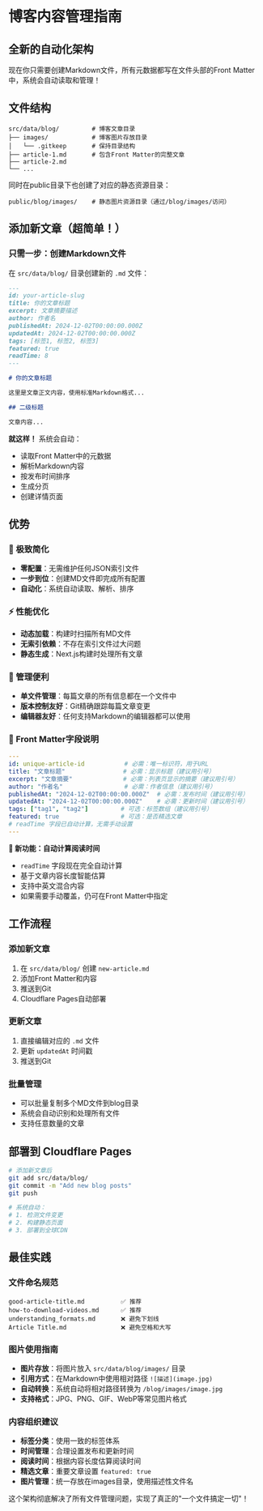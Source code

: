 # 博客内容管理指南

## 全新的自动化架构

现在你只需要创建Markdown文件，所有元数据都写在文件头部的Front Matter中，系统会自动读取和管理！

## 文件结构

```
src/data/blog/         # 博客文章目录
├── images/            # 博客图片存放目录
│   └── .gitkeep       # 保持目录结构
├── article-1.md       # 包含Front Matter的完整文章
├── article-2.md
└── ...
```

同时在public目录下也创建了对应的静态资源目录：
```
public/blog/images/    # 静态图片资源目录（通过/blog/images/访问）
```

## 添加新文章（超简单！）

### 只需一步：创建Markdown文件

在 `src/data/blog/` 目录创建新的 `.md` 文件：

```markdown
---
id: your-article-slug
title: 你的文章标题
excerpt: 文章摘要描述
author: 作者名
publishedAt: 2024-12-02T00:00:00.000Z
updatedAt: 2024-12-02T00:00:00.000Z
tags: [标签1, 标签2, 标签3]
featured: true
readTime: 8
---

# 你的文章标题

这里是文章正文内容，使用标准Markdown格式...

## 二级标题

文章内容...
```

**就这样！** 系统会自动：
- 读取Front Matter中的元数据
- 解析Markdown内容
- 按发布时间排序
- 生成分页
- 创建详情页面

## 优势

### 🚀 极致简化
- **零配置**：无需维护任何JSON索引文件
- **一步到位**：创建MD文件即完成所有配置
- **自动化**：系统自动读取、解析、排序

### ⚡ 性能优化
- **动态加载**：构建时扫描所有MD文件
- **无索引依赖**：不存在索引文件过大问题
- **静态生成**：Next.js构建时处理所有文章

### 📝 管理便利
- **单文件管理**：每篇文章的所有信息都在一个文件中
- **版本控制友好**：Git精确跟踪每篇文章变更
- **编辑器友好**：任何支持Markdown的编辑器都可以使用

### 🔧 Front Matter字段说明

```yaml
---
id: unique-article-id           # 必需：唯一标识符，用于URL
title: "文章标题"                # 必需：显示标题（建议用引号）
excerpt: "文章摘要"              # 必需：列表页显示的摘要（建议用引号）
author: "作者名"                 # 必需：作者信息（建议用引号）
publishedAt: "2024-12-02T00:00:00.000Z"  # 必需：发布时间（建议用引号）
updatedAt: "2024-12-02T00:00:00.000Z"    # 必需：更新时间（建议用引号）
tags: ["tag1", "tag2"]         # 可选：标签数组（建议用引号）
featured: true                 # 可选：是否精选文章
# readTime 字段已自动计算，无需手动设置
---
```

**🎉 新功能：自动计算阅读时间**
- `readTime` 字段现在完全自动计算
- 基于文章内容长度智能估算
- 支持中英文混合内容
- 如果需要手动覆盖，仍可在Front Matter中指定

## 工作流程

### 添加新文章
1. 在 `src/data/blog/` 创建 `new-article.md`
2. 添加Front Matter和内容
3. 推送到Git
4. Cloudflare Pages自动部署

### 更新文章
1. 直接编辑对应的 `.md` 文件
2. 更新 `updatedAt` 时间戳
3. 推送到Git

### 批量管理
- 可以批量复制多个MD文件到blog目录
- 系统会自动识别和处理所有文件
- 支持任意数量的文章

## 部署到 Cloudflare Pages

```bash
# 添加新文章后
git add src/data/blog/
git commit -m "Add new blog posts"
git push

# 系统自动：
# 1. 检测文件变更
# 2. 构建静态页面
# 3. 部署到全球CDN
```

## 最佳实践

### 文件命名规范
```
good-article-title.md          ✅ 推荐
how-to-download-videos.md      ✅ 推荐
understanding_formats.md       ❌ 避免下划线
Article Title.md               ❌ 避免空格和大写
```

### 图片使用指南
- **图片存放**：将图片放入 `src/data/blog/images/` 目录
- **引用方式**：在Markdown中使用相对路径 `![描述](image.jpg)`
- **自动转换**：系统自动将相对路径转换为 `/blog/images/image.jpg`
- **支持格式**：JPG、PNG、GIF、WebP等常见图片格式

### 内容组织建议
- **标签分类**：使用一致的标签体系
- **时间管理**：合理设置发布和更新时间
- **阅读时间**：根据内容长度估算阅读时间
- **精选文章**：重要文章设置 `featured: true`
- **图片管理**：统一存放在images目录，使用描述性文件名

这个架构彻底解决了所有文件管理问题，实现了真正的"一个文件搞定一切"！
